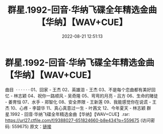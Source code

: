 ﻿---
title: 群星.1992-回音·华纳飞碟全年精选金曲【华纳】【WAV+CUE】
date: 2022-08-21 12:51:13
categories: WAV车载音乐、镜像
tags: 华语中文
---
# 群星.1992-回音·华纳飞碟全年精选金曲【华纳】【WAV+CUE】

曲目  · · · · · ·
01、回家 - 王杰
02、英雄泪 - 王杰
03、不是每个恋曲都有美好回忆 - 林志颖
04、祝你一路顺风 - 吴奇隆
05、弯弯的月亮 - 吕方
06、生命的赌徒 - 姜育恒
07、水手 - 郑智化
08、安全界限 - 王新莲
09、我能感觉你在说谎 - 王杰
10、心疼 - 李碧华
11、真心真意过一生 - 叶茜文
12、今年夏天 - 林志颖
群星.1992 - 回音·华纳飞碟全年精选金曲【华纳】【WAV+CUE】.rar:
https://url27.ctfile.com/f/9388027-651824660-b8e434?p=559675
(访问密码: 559675)
原文：[链接](https://blog.sina.com.cn/s/blog_1647c7e7601030yzg.html)